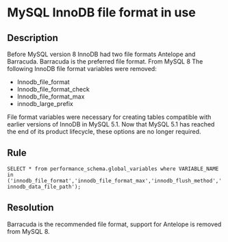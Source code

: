 # MySQL InnoDB file format in use

## Description
Before MySQL version 8 InnoDB had two file formats Antelope and Barracuda. Barracuda is the preferred file format.
From MySQL 8 The following InnoDB file format variables were removed:
- Innodb_file_format
- Innodb_file_format_check
- Innodb_file_format_max
- innodb_large_prefix

File format variables were necessary for creating tables compatible with earlier versions of InnoDB in MySQL 5.1. Now that MySQL 5.1 has reached the end of its product lifecycle, these options are no longer required. 


## Rule
`SELECT * from performance_schema.global_variables where VARIABLE_NAME in ('innodb_file_format','innodb_file_format_max','innodb_flush_method','innodb_data_file_path');`


## Resolution
Barracuda is the recommended file format, support for Antelope is removed from MySQL 8.


